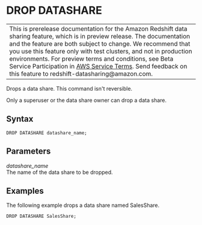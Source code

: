 # DROP DATASHARE<a name="r_DROP_DATASHARE"></a>


|  | 
| --- |
| This is prerelease documentation for the Amazon Redshift data sharing feature, which is in preview release\. The documentation and the feature are both subject to change\. We recommend that you use this feature only with test clusters, and not in production environments\. For preview terms and conditions, see Beta Service Participation in [AWS Service Terms](https://aws.amazon.com/service-terms/)\. Send feedback on this feature to redshift\-datasharing@amazon\.com\.   | 

Drops a data share\. This command isn't reversible\.

Only a superuser or the data share owner can drop a data share\.

## Syntax<a name="r_DROP_DATASHARE-synopsis"></a>

```
DROP DATASHARE datashare_name;
```

## Parameters<a name="r_DROP_DATASHARE-parameters"></a>

 *datashare\_name*   
The name of the data share to be dropped\.

## Examples<a name="r_DROP_DATASHARE-examples"></a>

The following example drops a data share named SalesShare\.

```
DROP DATASHARE SalesShare;
```
